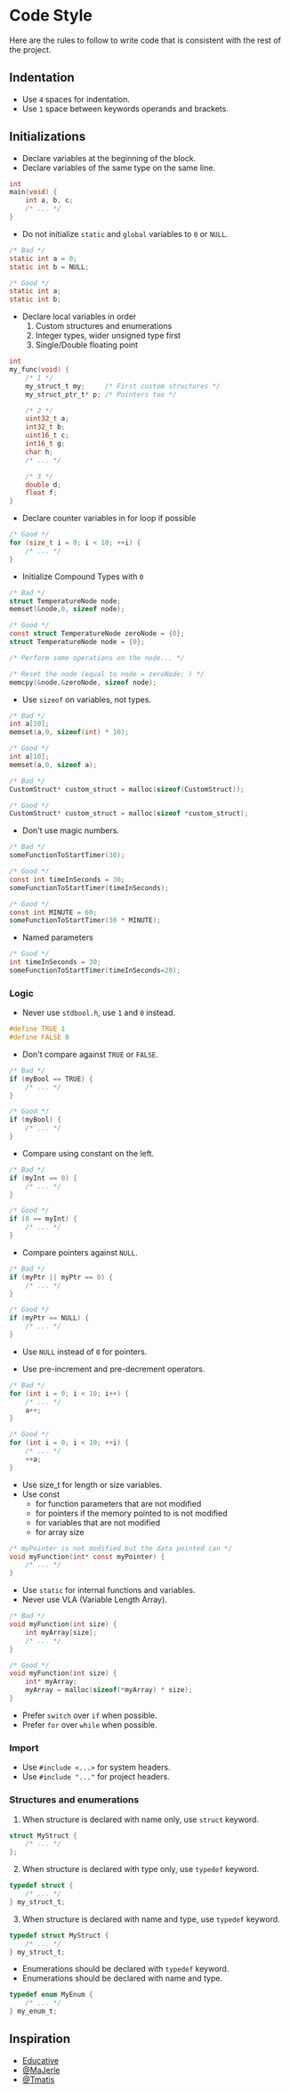 # Code Style

Here are the rules to follow to write code that is consistent with the rest of the project.

## Indentation

* Use `4` spaces for indentation.
* Use `1` space between keywords operands and brackets.

## Initializations

* Declare variables at the beginning of the block.
* Declare variables of the same type on the same line.

```c
int 
main(void) {
    int a, b, c;
    /* ... */
}
```

* Do not initialize `static` and `global` variables to `0` or `NULL`.

```c
/* Bad */
static int a = 0;
static int b = NULL;

/* Good */
static int a;
static int b;
```

* Declare local variables in order
    1. Custom structures and enumerations
    2. Integer types, wider unsigned type first
    3. Single/Double floating point

```c
int
my_func(void) {
    /* 1 */
    my_struct_t my;     /* First custom structures */
    my_struct_ptr_t* p; /* Pointers too */

    /* 2 */
    uint32_t a;
    int32_t b;
    uint16_t c;
    int16_t g;
    char h;
    /* ... */

    /* 3 */
    double d;
    float f;
}
```

* Declare counter variables in for loop if possible

```c
/* Good */
for (size_t i = 0; i < 10; ++i) {
    /* ... */
}
```

* Initialize Compound Types with `0`

```c
/* Bad */
struct TemperatureNode node;
memset(&node,0, sizeof node);

/* Good */
const struct TemperatureNode zeroNode = {0};
struct TemperatureNode node = {0};

/* Perform some operations on the node... */

/* Reset the node (equal to node = zeroNode; ) */
memcpy(&node,&zeroNode, sizeof node);
```

* Use `sizeof` on variables, not types.

```c
/* Bad */
int a[10];
memset(a,0, sizeof(int) * 10);

/* Good */
int a[10];
memset(a,0, sizeof a);

/* Bad */
CustomStruct* custom_struct = malloc(sizeof(CustomStruct));

/* Good */
CustomStruct* custom_struct = malloc(sizeof *custom_struct);
```

* Don't use magic numbers.

```c
/* Bad */
someFunctionToStartTimer(30);

/* Good */
const int timeInSeconds = 30;
someFunctionToStartTimer(timeInSeconds);

/* Good */
const int MINUTE = 60;
someFunctionToStartTimer(30 * MINUTE);
```

* Named parameters

```c
/* Good */
int timeInSeconds = 30;
someFunctionToStartTimer(timeInSeconds=20);
```

### Logic

* Never use `stdbool.h`, use `1` and `0` instead.

```c
#define TRUE 1
#define FALSE 0
```

* Don't compare against `TRUE` or `FALSE`.

```c
/* Bad */
if (myBool == TRUE) {
    /* ... */
}

/* Good */
if (myBool) {
    /* ... */
}
```

* Compare using constant on the left.

```c
/* Bad */
if (myInt == 0) {
    /* ... */
}

/* Good */
if (0 == myInt) {
    /* ... */
}
```

* Compare pointers against `NULL`.

```c
/* Bad */
if (myPtr || myPtr == 0) {
    /* ... */
}

/* Good */
if (myPtr == NULL) {
    /* ... */
}
```

* Use `NULL` instead of `0` for pointers.

* Use pre-increment and pre-decrement operators.

```c
/* Bad */
for (int i = 0; i < 10; i++) {
    /* ... */
    a++;
}

/* Good */
for (int i = 0; i < 10; ++i) {
    /* ... */
    ++a;
}
```

* Use size_t for length or size variables.
* Use const
    * for function parameters that are not modified
    * for pointers if the memory pointed to is not modified
    * for variables that are not modified
    * for array size

```c
/* myPointer is not modified but the data pointed can */
void myFunction(int* const myPointer) {
    /* ... */
}
```

* Use `static` for internal functions and variables.
* Never use VLA (Variable Length Array).

```c
/* Bad */
void myFunction(int size) {
    int myArray[size];
    /* ... */
}

/* Good */
void myFunction(int size) {
    int* myArray;
    myArray = malloc(sizeof(*myArray) * size);
}
```

* Prefer `switch` over `if` when possible.
* Prefer `for` over `while` when possible.

### Import

* Use `#include <...>` for system headers.
* Use `#include "..."` for project headers.

### Structures and enumerations

1. When structure is declared with name only, use `struct` keyword.

```c
struct MyStruct {
    /* ... */
};
```

2. When structure is declared with type only, use `typedef` keyword.

```c
typedef struct {
    /* ... */
} my_struct_t;
```

3. When structure is declared with name and type, use `typedef` keyword.

```c
typedef struct MyStruct {
    /* ... */
} my_struct_t;
```

* Enumerations should be declared with `typedef` keyword.
* Enumerations should be declared with name and type.

```c
typedef enum MyEnum {
    /* ... */
} my_enum_t;
```


## Inspiration

* [Educative](https://www.educative.io)
* [@MaJerle](https://github.com/MaJerle/c-code-style)
* [@Tmatis](https://github.com/tmatis/42make/blob/master/Makefile)
